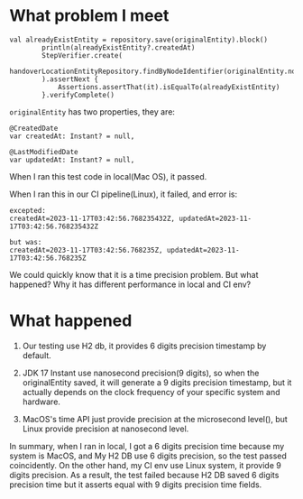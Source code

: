 # What problem I meet

```
val alreadyExistEntity = repository.save(originalEntity).block()
        println(alreadyExistEntity?.createdAt)
        StepVerifier.create(
            handoverLocationEntityRepository.findByNodeIdentifier(originalEntity.nodeIdentifier),
        ).assertNext {
            Assertions.assertThat(it).isEqualTo(alreadyExistEntity)
        }.verifyComplete()
```

`originalEntity` has two properties, they are:
```
@CreatedDate
var createdAt: Instant? = null,

@LastModifiedDate
var updatedAt: Instant? = null,
```

When I ran this test code in local(Mac OS), it passed.

When I ran this in our CI pipeline(Linux), it failed, and error is:

```
excepted:
createdAt=2023-11-17T03:42:56.768235432Z, updatedAt=2023-11-17T03:42:56.768235432Z

but was:
createdAt=2023-11-17T03:42:56.768235Z, updatedAt=2023-11-17T03:42:56.768235Z
```

We could quickly know that it is a time precision problem. But what happened? Why it has different performance in local and CI env?

# What happened
1. Our testing use H2 db, it provides 6 digits precision timestamp by default.

2. JDK 17 Instant use nanosecond precision(9 digits), so when the originalEntity saved, it will generate a 9 digits precision timestamp, but it actually depends on the clock frequency of your specific system and hardware.

3. MacOS's time API just provide precision at the microsecond level(), but Linux provide precision at nanosecond level.

In summary, when I ran in local, I got a 6 digits precision time because my system is MacOS, and My H2 DB use 6 digits precision, so the test passed coincidently. On the other hand, my CI env use Linux system, it provide 9 digits precision. As a result, the test failed because H2 DB saved 6 digits precision time but it asserts equal with 9 digits precision time fields.